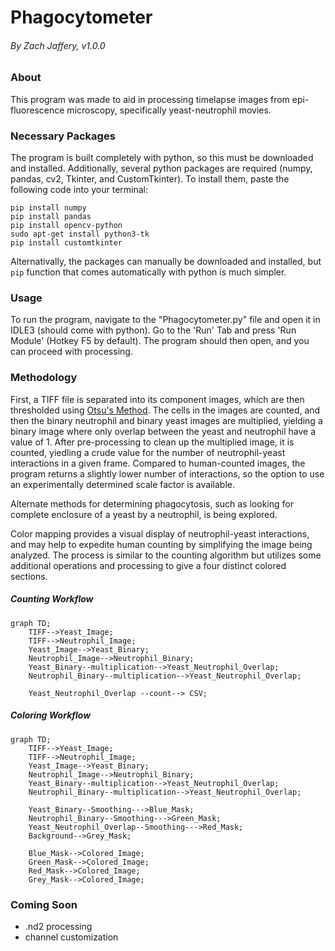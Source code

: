 



# Phagocytometer 
###### By Zach Jaffery, v1.0.0

### About

This program was made to aid in processing timelapse images from epi-fluorescence microscopy, specifically yeast-neutrophil movies.

### Necessary Packages

The program is built completely with python, so this must be downloaded and installed. 
Additionally, several python packages are required (numpy, pandas, cv2, Tkinter, and CustomTkinter). To install them, paste the following code into your terminal:

    pip install numpy
    pip install pandas
    pip install opencv-python
    sudo apt-get install python3-tk
    pip install customtkinter
    
Alternativally, the packages can manually be downloaded and installed, but ``pip`` function that comes automatically with python is much simpler. 
### Usage

To run the program, navigate to the "Phagocytometer.py" file and open it in IDLE3 (should come with python). Go to the 'Run' Tab and press 'Run Module' (Hotkey F5 by default). The program should then open, and you can proceed with processing.

### Methodology

First, a TIFF file is separated into its component images, which are then thresholded using [Otsu's Method](https://en.wikipedia.org/wiki/Otsu's_method). The cells in the images are counted, and then the binary neutrophil and binary yeast images are multiplied, yielding a binary image where only overlap between the yeast and neutrophil have a value of 1. After pre-processing to clean up the multiplied image, it is counted, yiedling a crude value for the number of neutrophil-yeast interactions in a given frame. Compared to human-counted images, the program returns a slightly lower number of interactions, so the option to use an experimentally determined scale factor is available.

Alternate methods for determining phagocytosis, such as looking for complete enclosure of a yeast by a neutrophil, is being explored.

Color mapping provides a visual display of neutrophil-yeast interactions, and may help to expedite human counting by simplifying the image being analyzed. The process is similar to the counting algorithm but utilizes some additional operations and processing to give a four distinct colored sections.

##### Counting Workflow

```mermaid
graph TD;
    TIFF-->Yeast_Image;
    TIFF-->Neutrophil_Image;
    Yeast_Image-->Yeast_Binary;
    Neutrophil_Image-->Neutrophil_Binary;
    Yeast_Binary--multiplication-->Yeast_Neutrophil_Overlap;
    Neutrophil_Binary--multiplication-->Yeast_Neutrophil_Overlap;
    
    Yeast_Neutrophil_Overlap --count--> CSV;
```
##### Coloring Workflow

```mermaid
graph TD;
    TIFF-->Yeast_Image;
    TIFF-->Neutrophil_Image;
    Yeast_Image-->Yeast_Binary;
    Neutrophil_Image-->Neutrophil_Binary;
    Yeast_Binary--multiplication-->Yeast_Neutrophil_Overlap;
    Neutrophil_Binary--multiplication-->Yeast_Neutrophil_Overlap;
    
    Yeast_Binary--Smoothing--->Blue_Mask;
    Neutrophil_Binary--Smoothing--->Green_Mask;
    Yeast_Neutrophil_Overlap--Smoothing--->Red_Mask;
    Background-->Grey_Mask;

    Blue_Mask-->Colored_Image;
    Green_Mask-->Colored_Image;
    Red_Mask-->Colored_Image;
    Grey_Mask-->Colored_Image;
```
### Coming Soon
* .nd2 processing
* channel customization
